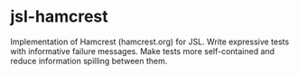 # jsl-hamcrest
Implementation of Hamcrest (hamcrest.org) for JSL. Write expressive tests with informative failure messages. Make tests more self-contained and reduce information spilling between them.
